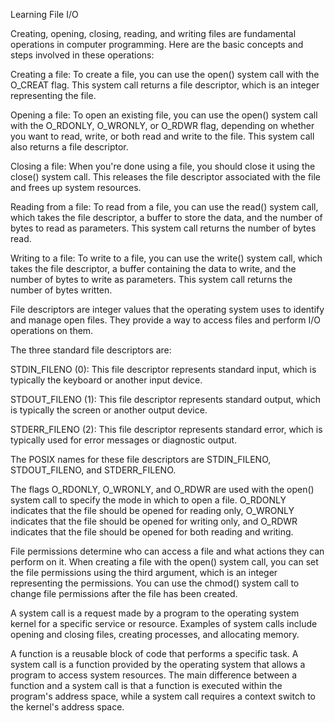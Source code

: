Learning File I/O

Creating, opening, closing, reading, and writing files are fundamental operations in computer programming. Here are the basic concepts and steps involved in these operations:

Creating a file: To create a file, you can use the open() system call with the O_CREAT flag. This system call returns a file descriptor, which is an integer representing the file.

Opening a file: To open an existing file, you can use the open() system call with the O_RDONLY, O_WRONLY, or O_RDWR flag, depending on whether you want to read, write, or both read and write to the file. This system call also returns a file descriptor.

Closing a file: When you're done using a file, you should close it using the close() system call. This releases the file descriptor associated with the file and frees up system resources.

Reading from a file: To read from a file, you can use the read() system call, which takes the file descriptor, a buffer to store the data, and the number of bytes to read as parameters. This system call returns the number of bytes read.

Writing to a file: To write to a file, you can use the write() system call, which takes the file descriptor, a buffer containing the data to write, and the number of bytes to write as parameters. This system call returns the number of bytes written.

File descriptors are integer values that the operating system uses to identify and manage open files. They provide a way to access files and perform I/O operations on them.

The three standard file descriptors are:

STDIN_FILENO (0): This file descriptor represents standard input, which is typically the keyboard or another input device.

STDOUT_FILENO (1): This file descriptor represents standard output, which is typically the screen or another output device.

STDERR_FILENO (2): This file descriptor represents standard error, which is typically used for error messages or diagnostic output.

The POSIX names for these file descriptors are STDIN_FILENO, STDOUT_FILENO, and STDERR_FILENO.

The flags O_RDONLY, O_WRONLY, and O_RDWR are used with the open() system call to specify the mode in which to open a file. O_RDONLY indicates that the file should be opened for reading only, O_WRONLY indicates that the file should be opened for writing only, and O_RDWR indicates that the file should be opened for both reading and writing.

File permissions determine who can access a file and what actions they can perform on it. When creating a file with the open() system call, you can set the file permissions using the third argument, which is an integer representing the permissions. You can use the chmod() system call to change file permissions after the file has been created.

A system call is a request made by a program to the operating system kernel for a specific service or resource. Examples of system calls include opening and closing files, creating processes, and allocating memory.

A function is a reusable block of code that performs a specific task. A system call is a function provided by the operating system that allows a program to access system resources. The main difference between a function and a system call is that a function is executed within the program's address space, while a system call requires a context switch to the kernel's address space.
